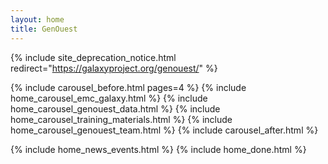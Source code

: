 ```yaml
---
layout: home
title: GenOuest
---
```


{% include site_deprecation_notice.html redirect="https://galaxyproject.org/genouest/" %}

<div class="home">
  {% include carousel_before.html pages=4 %}
    {% include home_carousel_emc_galaxy.html %}
    {% include home_carousel_genouest_data.html %}
    {% include home_carousel_training_materials.html %}
    {% include home_carousel_genouest_team.html %}
  {% include carousel_after.html %}

  {% include home_news_events.html %}
  {% include home_done.html %}
</div>
